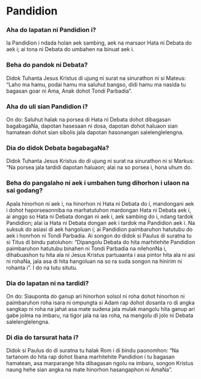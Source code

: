 # Pandidion

### Aha do lapatan ni Pandidion i?
Ia Pandidion i ndada holan aek sambing, aek na marsaor Hata ni Debata do aek i; ai tona ni Debata do umbahen na binuat aek i.

### Beha do pandok ni Debata?
Didok Tuhanta Jesus Kristus di ujung ni surat na sinurathon ni si Mateus: “Laho ma hamu, podai hamu ma saluhut bangso, didi hamu ma nasida tu bagasan goar ni Ama, Anak dohot Tondi Parbadia”.

### Aha do uli sian Pandidion i?
On do: Saluhut halak na porsea di Hata ni Debata dohot dibagasan bagabagaNa, dapotan hasesaan ni dosa, dapotan dohot haluaon sian hamatean dohot sian sibolis jala dapotan hasonangan salelenglelengna.

### Dia do didok Debata bagabagaNa?
Didok Tuhanta Jesus Kristus do di ujung ni surat na sinurathon ni si Markus: “Na porsea jala tardidi dapotan haluaon; alai na so porsea i, hona uhum do.

### Beha do pangalaho ni aek i umbahen tung dihorhon i ulaon na sai godang?
Apala hinorhon ni aek i, na hinorhon ni Hata ni Debata do i, mandongani aek i dohot haporseaonniba na marhatutuhon mardongan Hata ni Debata aek i, ai anggo so Hata ni Debata dongan ni aek i, aek sambing do i, ndang tardok Pandidion; alai ia Hata ni Debata dongan aek i tardok ma Pandidion aek i. Na suksuk do asiasi di aek hangoluan i; ai Pandidion paimbaruhon hatutubu do aek i honrhon ni Tondi Parbadia. Ai songon do didok si Paulus di suratna tu si Titus di bindu patoluhon: “Dipangolu Debata do hita marhitehite Pandidion paimbaruhon hatutubu binahen ni Tondi Parbadia na nilehonNa i, dihabuashon tu hita ala ni Jesus Kristus partuaanta i asa pintor hita ala ni asi ni rohaNa, jala asa di hita hangoluan na so ra suda songon na hinirim ni rohanta i”. I do na tutu situtu.

### Dia do lapatan ni na tardidi?
On do: Siauponta do ganup ari hinorhon solsol ni roha dohot hinorhon ni paimbaruhon roha isara ni ompungta si Adam rap dohot dosanta ro di angka sangkap ni roha na jahat asa mate sudena jala mulak mangolu hita ganup ari gabe jolma na imbaru, na tigor jala na ias roha, na mangolu di jolo ni Debata salelenglelengna.

### Di dia do tarsurat hata i?
Didok si Paulus do di suratna tu halak Rom i di bindu paonomhon: “Na tartanom do hita rap dohot Ibana marhitehite Pandidion i tu bagasan hamatean, asa marparange hita dibagasan ngolu na imbaru, songon Kristus naung hehe sian angka na mate hinorhon hasangaphon ni AmaNa”.
